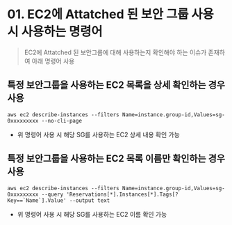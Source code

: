 # 01. EC2에 Attatched 된 보안 그룹 사용 시 사용하는 명령어

> EC2에 Attatched 된 보안그룹에 대해 사용하는지 확인해야 하는 이슈가 존재하여 아래 명령어 사용

## 특정 보안그룹을 사용하는 EC2 목록을 상세 확인하는 경우 사용

```shell
aws ec2 describe-instances --filters Name=instance.group-id,Values=sg-0xxxxxxxxx --no-cli-page
```

- 위 명령어 사용 시 해당 SG를 사용하는 EC2 상세 내용 확인 가능

## 특정 보안그룹을 사용하는 EC2 목록 이름만 확인하는 경우 사용

```shell
aws ec2 describe-instances --filters Name=instance.group-id,Values=sg-0xxxxxxxxx --query 'Reservations[*].Instances[*].Tags[?Key==`Name`].Value' --output text
```

- 위 명령어 사용 시 해당 SG를 사용하는 EC2 이름 확인 가능